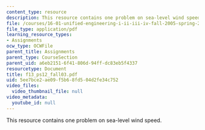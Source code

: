 ```yaml
---
content_type: resource
description: This resource contains one problem on sea-level wind speed.
file: /courses/16-01-unified-engineering-i-ii-iii-iv-fall-2005-spring-2006/5ee7bce2ae09f5b68fd504d2fe34c752_f13_ps12_fall03.pdf
file_type: application/pdf
learning_resource_types:
- Assignments
ocw_type: OCWFile
parent_title: Assignments
parent_type: CourseSection
parent_uid: a6eb2151-6f41-806d-94ff-dc83eb5f4337
resourcetype: Document
title: f13_ps12_fall03.pdf
uid: 5ee7bce2-ae09-f5b6-8fd5-04d2fe34c752
video_files:
  video_thumbnail_file: null
video_metadata:
  youtube_id: null
---
```

This resource contains one problem on sea-level wind speed.